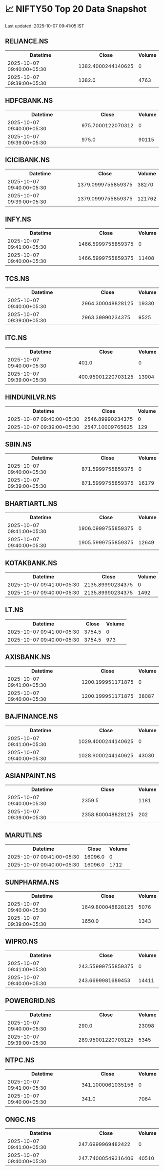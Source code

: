 # 📈 NIFTY50 Top 20 Data Snapshot

Last updated: 2025-10-07 09:41:05 IST

## RELIANCE.NS

<table>
  <tr><th>Datetime</th><th>Close</th><th>Volume</th></tr>
  <tr><td>2025-10-07 09:40:00+05:30</td><td>1382.4000244140625</td><td>0</td></tr>
  <tr><td>2025-10-07 09:39:00+05:30</td><td>1382.0</td><td>4763</td></tr>
</table>

## HDFCBANK.NS

<table>
  <tr><th>Datetime</th><th>Close</th><th>Volume</th></tr>
  <tr><td>2025-10-07 09:40:00+05:30</td><td>975.7000122070312</td><td>0</td></tr>
  <tr><td>2025-10-07 09:39:00+05:30</td><td>975.0</td><td>90115</td></tr>
</table>

## ICICIBANK.NS

<table>
  <tr><th>Datetime</th><th>Close</th><th>Volume</th></tr>
  <tr><td>2025-10-07 09:40:00+05:30</td><td>1379.0999755859375</td><td>38270</td></tr>
  <tr><td>2025-10-07 09:39:00+05:30</td><td>1379.0999755859375</td><td>121762</td></tr>
</table>

## INFY.NS

<table>
  <tr><th>Datetime</th><th>Close</th><th>Volume</th></tr>
  <tr><td>2025-10-07 09:41:00+05:30</td><td>1466.5999755859375</td><td>0</td></tr>
  <tr><td>2025-10-07 09:40:00+05:30</td><td>1466.5999755859375</td><td>11408</td></tr>
</table>

## TCS.NS

<table>
  <tr><th>Datetime</th><th>Close</th><th>Volume</th></tr>
  <tr><td>2025-10-07 09:40:00+05:30</td><td>2964.300048828125</td><td>19330</td></tr>
  <tr><td>2025-10-07 09:39:00+05:30</td><td>2963.39990234375</td><td>9525</td></tr>
</table>

## ITC.NS

<table>
  <tr><th>Datetime</th><th>Close</th><th>Volume</th></tr>
  <tr><td>2025-10-07 09:40:00+05:30</td><td>401.0</td><td>0</td></tr>
  <tr><td>2025-10-07 09:39:00+05:30</td><td>400.95001220703125</td><td>13904</td></tr>
</table>

## HINDUNILVR.NS

<table>
  <tr><th>Datetime</th><th>Close</th><th>Volume</th></tr>
  <tr><td>2025-10-07 09:40:00+05:30</td><td>2546.89990234375</td><td>0</td></tr>
  <tr><td>2025-10-07 09:39:00+05:30</td><td>2547.10009765625</td><td>129</td></tr>
</table>

## SBIN.NS

<table>
  <tr><th>Datetime</th><th>Close</th><th>Volume</th></tr>
  <tr><td>2025-10-07 09:40:00+05:30</td><td>871.5999755859375</td><td>0</td></tr>
  <tr><td>2025-10-07 09:39:00+05:30</td><td>871.5999755859375</td><td>16179</td></tr>
</table>

## BHARTIARTL.NS

<table>
  <tr><th>Datetime</th><th>Close</th><th>Volume</th></tr>
  <tr><td>2025-10-07 09:41:00+05:30</td><td>1906.0999755859375</td><td>0</td></tr>
  <tr><td>2025-10-07 09:40:00+05:30</td><td>1905.5999755859375</td><td>12649</td></tr>
</table>

## KOTAKBANK.NS

<table>
  <tr><th>Datetime</th><th>Close</th><th>Volume</th></tr>
  <tr><td>2025-10-07 09:41:00+05:30</td><td>2135.89990234375</td><td>0</td></tr>
  <tr><td>2025-10-07 09:40:00+05:30</td><td>2135.89990234375</td><td>1492</td></tr>
</table>

## LT.NS

<table>
  <tr><th>Datetime</th><th>Close</th><th>Volume</th></tr>
  <tr><td>2025-10-07 09:41:00+05:30</td><td>3754.5</td><td>0</td></tr>
  <tr><td>2025-10-07 09:40:00+05:30</td><td>3754.5</td><td>973</td></tr>
</table>

## AXISBANK.NS

<table>
  <tr><th>Datetime</th><th>Close</th><th>Volume</th></tr>
  <tr><td>2025-10-07 09:41:00+05:30</td><td>1200.199951171875</td><td>0</td></tr>
  <tr><td>2025-10-07 09:40:00+05:30</td><td>1200.199951171875</td><td>38087</td></tr>
</table>

## BAJFINANCE.NS

<table>
  <tr><th>Datetime</th><th>Close</th><th>Volume</th></tr>
  <tr><td>2025-10-07 09:41:00+05:30</td><td>1029.4000244140625</td><td>0</td></tr>
  <tr><td>2025-10-07 09:40:00+05:30</td><td>1028.9000244140625</td><td>43030</td></tr>
</table>

## ASIANPAINT.NS

<table>
  <tr><th>Datetime</th><th>Close</th><th>Volume</th></tr>
  <tr><td>2025-10-07 09:40:00+05:30</td><td>2359.5</td><td>1181</td></tr>
  <tr><td>2025-10-07 09:39:00+05:30</td><td>2358.800048828125</td><td>202</td></tr>
</table>

## MARUTI.NS

<table>
  <tr><th>Datetime</th><th>Close</th><th>Volume</th></tr>
  <tr><td>2025-10-07 09:41:00+05:30</td><td>16096.0</td><td>0</td></tr>
  <tr><td>2025-10-07 09:40:00+05:30</td><td>16096.0</td><td>1712</td></tr>
</table>

## SUNPHARMA.NS

<table>
  <tr><th>Datetime</th><th>Close</th><th>Volume</th></tr>
  <tr><td>2025-10-07 09:40:00+05:30</td><td>1649.800048828125</td><td>5076</td></tr>
  <tr><td>2025-10-07 09:39:00+05:30</td><td>1650.0</td><td>1343</td></tr>
</table>

## WIPRO.NS

<table>
  <tr><th>Datetime</th><th>Close</th><th>Volume</th></tr>
  <tr><td>2025-10-07 09:41:00+05:30</td><td>243.55999755859375</td><td>0</td></tr>
  <tr><td>2025-10-07 09:40:00+05:30</td><td>243.6699981689453</td><td>14411</td></tr>
</table>

## POWERGRID.NS

<table>
  <tr><th>Datetime</th><th>Close</th><th>Volume</th></tr>
  <tr><td>2025-10-07 09:40:00+05:30</td><td>290.0</td><td>23098</td></tr>
  <tr><td>2025-10-07 09:39:00+05:30</td><td>289.95001220703125</td><td>5345</td></tr>
</table>

## NTPC.NS

<table>
  <tr><th>Datetime</th><th>Close</th><th>Volume</th></tr>
  <tr><td>2025-10-07 09:41:00+05:30</td><td>341.1000061035156</td><td>0</td></tr>
  <tr><td>2025-10-07 09:40:00+05:30</td><td>341.0</td><td>7064</td></tr>
</table>

## ONGC.NS

<table>
  <tr><th>Datetime</th><th>Close</th><th>Volume</th></tr>
  <tr><td>2025-10-07 09:41:00+05:30</td><td>247.6999969482422</td><td>0</td></tr>
  <tr><td>2025-10-07 09:40:00+05:30</td><td>247.74000549316406</td><td>40510</td></tr>
</table>

